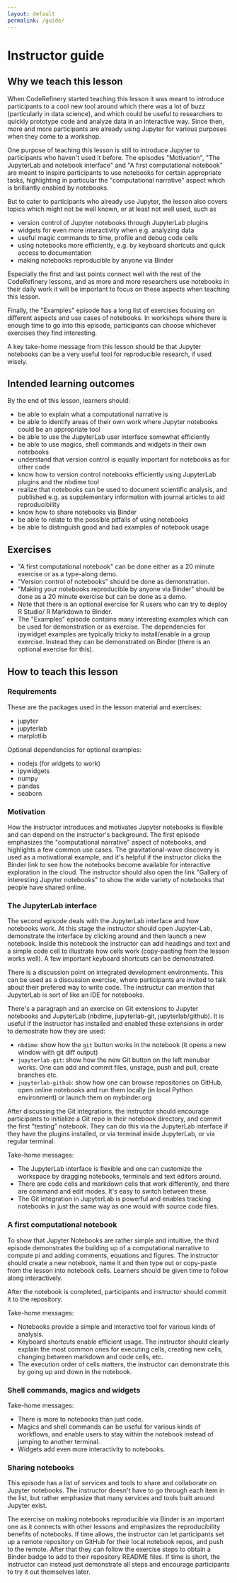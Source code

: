 ```yaml
---
layout: default
permalink: /guide/
---
```


# Instructor guide

## Why we teach this lesson

When CodeRefinery started teaching this lesson it was meant to introduce participants
to a cool new tool around which there was a lot of buzz (particularly in data science),
and which could be useful to researchers to quickly prototype code and analyze data in an interactive way.
Since then, more and more participants are already using Jupyter for various purposes
when they come to a workshop.

One purpose of teaching this lesson is still to introduce Jupyter to participants who haven't
used it before. The episodes "Motivation", "The JupyterLab and notebook interface" and
"A first computational notebook" are meant to inspire participants to use notebooks for
certain appropriate tasks, highlighting in particular the "computational narrative" aspect
which is brilliantly enabled by notebooks.

But to cater to participants who already use Jupyter, the lesson also covers
topics which might not be well known, or at least not well used, such as
- version control of Jupyter notebooks through JupyterLab plugins
- widgets for even more interactivity when e.g. analyzing data
- useful magic commands to time, profile and debug code cells
- using notebooks more efficiently, e.g. by keyboard shortcuts and quick access to documentation
- making notebooks reproducible by anyone via Binder

Especially the first and last points connect well with the rest of the CodeRefinery lessons,
and as more and more researchers use notebooks in their daily work it will be important
to focus on these aspects when teaching this lesson.

Finally, the "Examples" episode has a long list of exercises focusing on
different aspects and use cases of notebooks. In workshops where there is enough time
to go into this episode, participants can choose whichever exercises they find interesting.

A key take-home message from this lesson should be that Jupyter notebooks
can be a very useful tool for reproducible research, if used wisely.


## Intended learning outcomes

By the end of this lesson, learners should:
- be able to explain what a computational narrative is
- be able to identify areas of their own work where Jupyter notebooks could be an appropriate tool
- be able to use the JupyterLab user interface somewhat efficiently
- be able to use magics, shell commands and widgets in their own notebooks
- understand that version control is equally important for notebooks as for other code
- know how to version control notebooks efficiently using JupyterLab plugins and the nbdime tool
- realize that notebooks can be used to document scientific analysis, and published
  e.g. as supplementary information with journal articles to aid reproducibility
- know how to share notebooks via Binder
- be able to relate to the possible pitfalls of using notebooks
- be able to distinguish good and bad examples of notebook usage


## Exercises

- "A first computational notebook" can be done either as a 20 minute exercise
  or as a type-along demo.
- "Version control of notebooks" should be done as demonstration.
- "Making your notebooks reproducible by anyone via Binder" should be done as a
  20 minute exercise but can be done as a demo.
- Note that there is an optional exercise for R users who can try to deploy R
  Studio/ R Markdown to Binder.
- The "Examples" episode contains many interesting examples which can be used
  for demonstration or as exercise. The dependencies for ipywidget examples are
  typically tricky to install/enable in a group exercise. Instead they can be
  demonstrated on Binder (there is an optional exercise for this).


## How to teach this lesson

### Requirements

These are the packages used in the lesson material and exercises:
- jupyter
- jupyterlab
- matplotlib

Optional dependencies for optional examples:
- nodejs (for widgets to work)
- ipywidgets
- numpy
- pandas
- seaborn


### Motivation

How the instructor introduces and motivates Jupyter notebooks is flexible and
can depend on the instructor's background. The first episode emphasizes the
"computational narrative" aspect of notebooks, and highlights a few
common use cases. The gravitational-wave discovery is used as a motivational
example, and it's helpful if the instructor clicks the Binder link to see how
the notebooks become available for interactive exploration in the cloud.
The instructor should also open the link "Gallery of interesting Jupyter notebooks"
to show the wide variety of notebooks that people have shared online.


### The JupyterLab interface

The second episode deals with the JupyterLab interface and how notebooks work. At
this stage the instructor should open Jupyter-Lab, demonstrate the
interface by clicking around and then launch a new notebook. Inside this notebook
the instructor can add headings and text and a simple code cell to illustrate
how cells work (copy-pasting from the lesson works well). A few important keyboard
shortcuts can be demonstrated.

There is a discussion point on integrated development environments. This can
be used as a discussion exercise, where participants are invited to talk about
their prefered way to write code. The instructur can mention that JupyterLab is
sort of like an IDE for notebooks.

There's a paragraph and an exercise on Git extensions to Jupyter notebooks and JupyterLab
(nbdime, jupyterlab-git, jupyterlab/github). It is useful if the instructor has installed and
enabled these extensions in order to demostrate how they are used:
- `nbdime`: show how the `git` button works in the notebook (it opens a new window with git diff output)
- `jupyterlab-git`: show how the new Git button on the left menubar works. One can add and commit files,
  unstage, push and pull, create branches etc.
- `jupyterlab-github`: show how one can browse repositories on GitHub, open online notebooks and run them
  locally (in local Python environment) or launch them on mybinder.org

After discussing the Git integrations, the instructor should encourage participants to
initialize a Git repo in their notebook directory, and commit the first "testing" notebook.
They can do this via the JupyterLab interface if they have the plugins installed, or via
terminal inside JupyterLab, or via regular terminal.

Take-home messages:
- The JupyterLab interface is flexible and one can customize the workspace by dragging
  notebooks, terminals and text editors around.
- There are code cells and markdown cells that work differently, and there are
  command and edit modes. It's easy to switch between these.
- The Git integration in JupyterLab is powerful and enables tracking notebooks in just
  the same way as one would with source code files.


### A first computational notebook

To show that Jupyter Notebooks are rather simple and intuitive, the third episode
demonstrates the building up of a computational narrative
to compute pi and adding comments, equations and figures.
The instructor should create a new notebook, name it and then type out or copy-paste from the lesson
into notebook cells. Learners should be given time to follow along interactively.

After the notebook is completed, participants and instructor should commit it to the
repository.

Take-home messages:
- Notebooks provide a simple and interactive tool for various kinds of analysis.
- Keyboard shortcuts enable efficient usage. The instructor should clearly
  explain the most common ones for executing cells, creating new cells, changing
  between markdown and code cells, etc.
- The execution order of cells matters, the instructor can demonstrate this by
  going up and down in the notebook.


### Shell commands, magics and widgets

Take-home messages:
- There is more to notebooks than just code.
- Magics and shell commands can be useful for various kinds of workflows, and enable
  users to stay within the notebook instead of jumping to another terminal.
- Widgets add even more interactivity to notebooks.


### Sharing notebooks

This episode has a list of services and tools to share and collaborate on Jupyter
notebooks. The instructor doesn't have to go through each item in the list, but
rather emphasize that many services and tools built around Jupyter exist.

The exercise on making notebooks reproducible via Binder is an important one as
it connects with other lessons and emphasizes the reproducibility benefits of notebooks.
If time allows, the instructor can let participants set up a remote repository on GitHub
for their local notebook repos, and push to the remote. After that they can follow the
exercise steps to obtain a Binder badge to add to their repository README files.
If time is short, the instructor can instead just demonstrate all steps and encourage
participants to try it out themselves later.
